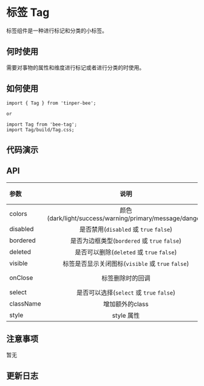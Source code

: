 # 标签 Tag

标签组件是一种进行标记和分类的小标签。

## 何时使用

需要对事物的属性和维度进行标记或者进行分类的时使用。

## 如何使用

```
import { Tag } from 'tinper-bee';

or

import Tag from 'bee-tag';
import Tag/build/Tag.css;

```

## 代码演示


## API

|参数|说明|类型|默认值|
|:---|:----:|:---:|------:|
|colors|颜色(dark/light/success/warning/primary/message/danger)|string|''|
|disabled|是否禁用(`disabled` 或 `true` `false`)|boolean|false|
|bordered|是否为边框类型(`bordered` 或 `true` `false`)|boolean|false|
|deleted|是否可以删除(`deleted` 或 `true` `false`)|boolean|false|
|visible|标签是否显示关闭图标(`visible` 或 `true` `false`)|boolean|false|
|onClose|标签删除时的回调|(e) => void|-|
|select|是否可以选择(`select` 或 `true` `false`)|boolean|false|
|className|增加额外的class|string|''|
|style|style 属性|object|''|

## 注意事项

暂无

## 更新日志